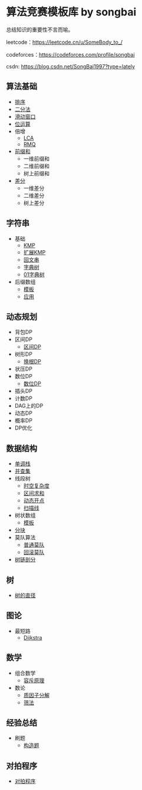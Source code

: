 # 算法竞赛模板库 by songbai
总结知识的重要性不言而喻。

leetcode：https://leetcode.cn/u/SomeBody_to_/

codeforces：https://codeforces.com/profile/songbai

csdn: https://blog.csdn.net/SongBai1997?type=lately

## 算法基础
- [排序](算法基础/排序.md)
- [二分法](算法基础/二分法.md)
- [滑动窗口](算法基础/滑动窗口.md)
- [位运算](算法基础/位运算/位运算.md)
- 倍增
  - [LCA](算法基础/倍增/LCA.md)
  - [RMQ](算法基础/倍增/RMQ.md)
- [前缀和](算法基础/前缀和.md)
  - 一维前缀和
  - 二维前缀和
  - 树上前缀和
- [差分](算法基础/差分.md)
  - 一维差分
  - 二维差分
  - 树上差分
## 字符串
- 基础
  - [KMP](字符串/基础/KMP.md)
  - [扩展KMP](字符串/基础/扩展KMP.md)
  - [回文串](字符串/基础/回文串.md)
  - [字典树](字符串/基础/字典树.md)
  - [01字典树](字符串/基础/01字典树.md)
- 后缀数组
  - [模板](字符串/后缀数组/模板.md)
  - [应用](字符串/后缀数组/应用.md)
## 动态规划
- 背包DP
- 区间DP
  - [区间DP](动态规划/区间DP/区间DP.md)
- 树形DP
  - [换根DP](动态规划/树形DP/换根DP.md)
- 状压DP
- 数位DP
  - [数位DP](动态规划/数位DP/数位DP.md)
- 插头DP
- 计数DP
- DAG上的DP
- 动态DP
- 概率DP
- DP优化
## 数据结构
- [单调栈](数据结构/单调栈/最值范围.md)
- [并查集](数据结构/并查集.md)
- 线段树
  - [时空复杂度](数据结构/线段树/时空复杂度.md)
  - [区间求和](数据结构/线段树/区间求和.md)
  - [动态开点](数据结构/线段树/动态开点.md)
  - [扫描线](数据结构/线段树/扫描线.md)
- 树状数组
  - [模板](数据结构/树状数组/模板.md)
- [分块](数据结构/分块.md)
- 莫队算法
  - [普通莫队](数据结构/莫队/普通莫队.md)
  - [回滚莫队](数据结构/莫队/回滚莫队.md)
- [树链剖分](数据结构/树链剖分.md)
## 树
- [树的直径](树/树的直径.md)
## 图论
- 最短路
  - [Dijkstra](图论/最短路/Dijkstra.md)
## 数学
- 组合数学
  - [容斥原理](数学/组合数学/容斥原理.md)
- 数论
  - [质因子分解](数学/数论/质因子分解.md)
  - [筛法](数学/数论/筛法.md)
## 经验总结
- 刷题
  - [构造题](经验总结/构造题.md)
## 对拍程序
- [对拍程序](对拍程序/)
